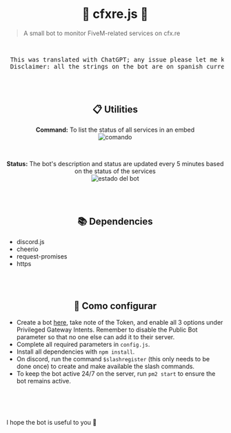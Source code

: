 <h1 align="center">🤖 cfxre.js 🐌</h1>

> A small bot to monitor FiveM-related services on cfx.re

<br>

<pre> This was translated with ChatGPT; any issue please let me know <br> Disclaimer: all the strings on the bot are on spanish currently </pre>

<br><br>

<h2 align="center">📋 Utilities</h2>
<p align="center">
    <b>Command:</b> To list the status of all services in an embed <br>
    <img src="https://i.imgur.com/D60BJ4Z.png" title="comando">
</p>
<br>
<p align="center">
    <b>Status:</b> The bot's description and status are updated every 5 minutes based on the status of the services <br>
    <img src="https://i.imgur.com/rtpW4Lq.png" title="estado del bot">
</p>

<br><br>

<h2 align="center">📚 Dependencies</h2>
<ul>
  <li>discord.js</li>
  <li>cheerio</li>
  <li>request-promises</li>
  <li>https</li>
</ul>

<br><br>

<h2 align="center">🧰 Como configurar</h2>
<ul>
  <li>Create a bot <a href="https://discord.com/developers/applications">here</a>, take note of the Token, and enable all 3 options under Privileged Gateway Intents. Remember to disable the Public Bot parameter so that no one else can add it to their server.</li>
  <li>Complete all required parameters in <code>config.js</code>.</li>
  <li>Install all dependencies with <code>npm install</code>.</li>
  <li>On discord, run the command <code>$slashregister</code> (this only needs to be done once) to create and make available the slash commands. </li>
  <li>To keep the bot active 24/7 on the server, run <code>pm2 start</code> to ensure the bot remains active.</li>
</ul>

<br><br><br>

I hope the bot is useful to you 💜
